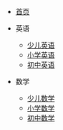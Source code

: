 <!-- _navbar.md -->
* [首页](/README.md)



* 英语

  * [少儿英语](/shipin.md)
  * [小学英语](zh-cn/more-pages.md)
  * [初中英语](zh-cn/custom-navbar.md)


* 数学
  * [少儿数学](zh-cn/configuration.md)
  * [小学数学](zh-cn/themes.md)
  * [初中数学](zh-cn/plugins.md)